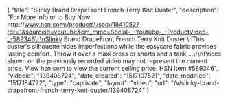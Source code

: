 {
    "title": "Slinky Brand DrapeFront French Terry Knit Duster",
    "description": "For More Info or to Buy Now: http:\/\/www.hsn.com\/products\/seo\/1841052?rdr=1&sourceid=youtube&cm_mmc=Social-_-Youtube-_-ProductVideo-_-589346\r\nSlinky Brand DrapeFront French Terry Knit Duster \nThis duster's silhouette hides imperfections while the easycare fabric provides lasting comfort. Throw it over a maxi dress or shorts and a tank,...\r\nPrices shown on the previously recorded video may not represent the current price.  View hsn.com to view the current selling price. HSN Item #589346",
    "videoid": "139408724",
    "date_created": "1517107521",
    "date_modified": "1517184722",
    "type": "captivate",
    "layout": "video",
    "url": "\/v\/slinky-brand-drapefront-french-terry-knit-duster\/139408724"
}